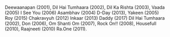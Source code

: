 Deewaanapan (2001), 
Dil Hai Tumhaara (2002), 
Dil Ka Rishta (2003), 
Vaada (2005) 
I See You (2006)
Asambhav (2004) 
D-Day (2013), 
Yakeen (2005)
Roy (2015)
Chakravyuh (2012)
Inkaar (2013)
Daddy (2017)
Dil Hai Tumhaara (2002), 
Don (2006), 
Om Shanti Om (2007), 
Rock On!! (2008), 
Housefull (2010), 
Raajneeti (2010)
Ra.One (2011).